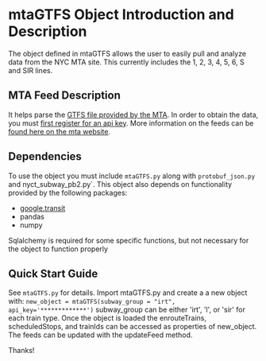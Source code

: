 # mtaGTFS Object Introduction and Description
The object defined in mtaGTFS allows the user to easily pull and analyze data from the NYC MTA site. This currently includes the 1, 2, 3, 4, 5, 6, S and SIR lines. 

## MTA Feed Description
It helps parse the [GTFS file provided by the MTA](http://datamine.mta.info/sites/all/files/pdfs/GTFS-Realtime-NYC-Subway%20version%201%20dated%207%20Sep.pdf). In order to obtain the data, you must [first register for an api key](http://datamine.mta.info/user/register). More information on the feeds can be [found here on the mta website](http://datamine.mta.info/). 

## Dependencies
To use the object you must include `mtaGTFS.py` along with `protobuf_json.py` and nyct_subway_pb2.py`. This object also depends on functionality provided by the following packages:
- [google.transit](https://github.com/google/gtfs-realtime-bindings/tree/master/python)
- pandas
- numpy

Sqlalchemy is required for some specific functions, but not necessary for the object to function properly

## Quick Start Guide
See `mtaGTFS.py` for details. Import mtaGTFS.py and create a a new object with:
`new_object = mtaGTFS(subway_group = "irt", api_key='*************')`
subway_group can be either 'irt', 'l', or 'sir' for each train type. Once the object is loaded the enrouteTrains, scheduledStops, and trainIds can be accessed as properties of new_object. The feeds can be updated with the updateFeed method.

Thanks!
